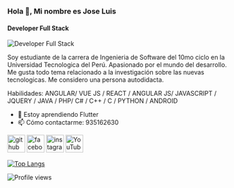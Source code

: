 ### Hola 👋, Mi nombre es Jose Luis
#### Developer Full Stack
![Developer Full Stack](https://blog.dipe.es/wp-content/uploads/2020/04/que-es-framework.jpg)

Soy estudiante de la carrera de Ingenieria de Software del 10mo ciclo en la Universidad Tecnologica del Perú. Apasionado por el mundo del desarrollo. Me gusta todo tema relacionado a la investigación sobre las nuevas tecnologicas. Me considero una persona autodidacta.

Habilidades: ANGULAR/ VUE JS / REACT / ANGULAR JS/ JAVASCRIPT / JQUERY / JAVA / PHP/ C# / C++ / C / PYTHON / ANDROID

- 🌱 Estoy aprendiendo Flutter 
- 📫 Cómo contactarme: 935162630 


[<img src='https://cdn.jsdelivr.net/npm/simple-icons@3.0.1/icons/github.svg' alt='github' height='40'>](https://github.com/jose9428)  [<img src='https://cdn.jsdelivr.net/npm/simple-icons@3.0.1/icons/facebook.svg' alt='facebook' height='40'>](https://www.facebook.com/people/Jose-Luis/100024599944318/)  [<img src='https://cdn.jsdelivr.net/npm/simple-icons@3.0.1/icons/instagram.svg' alt='instagram' height='40'>](https://www.instagram.com/jose.luis94822/)  [<img src='https://cdn.jsdelivr.net/npm/simple-icons@3.0.1/icons/youtube.svg' alt='YouTube' height='40'>](https://www.youtube.com/channel/UCjGNQmdTWhkE_zv65CPLCXw/featured)  

[![Top Langs](https://github-readme-stats.vercel.app/api/top-langs/?username=jose9428)](https://github.com/anuraghazra/github-readme-stats)

![Profile views](https://gpvc.arturio.dev/jose9428)  
